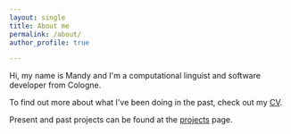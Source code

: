 ```yaml
---
layout: single
title: About me
permalink: /about/
author_profile: true

---
```

Hi, my name is Mandy and I'm a computational linguist and software developer from Cologne.

To find out more about what I've been doing in the past, check out my [CV](/cv).

Present and past projects can be found at the [projects](/projects) page.
